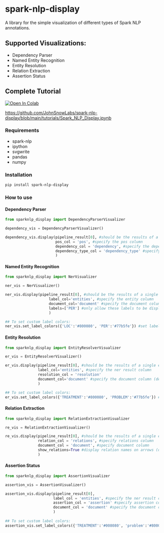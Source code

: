 # spark-nlp-display
A library for the simple visualization of different types of Spark NLP annotations. 

## Supported Visualizations:
- Dependency Parser
- Named Entity Recognition
- Entity Resolution
- Relation Extraction
- Assertion Status

## Complete Tutorial
[![Open In Colab](https://colab.research.google.com/assets/colab-badge.svg)](https://colab.research.google.com/github/JohnSnowLabs/spark-nlp-display/blob/main/tutorials/Spark_NLP_Display.ipynb)

https://github.com/JohnSnowLabs/spark-nlp-display/blob/main/tutorials/Spark_NLP_Display.ipynb

### Requirements
- spark-nlp
- ipython
- svgwrite
- pandas
- numpy

### Installation
```bash
pip install spark-nlp-display
```

### How to use

#### Dependency Parser
```python
from sparknlp_display import DependencyParserVisualizer

dependency_vis = DependencyParserVisualizer()

dependency_vis.display(pipeline_result[0], #should be the results of a single example, not the complete dataframe.
                       pos_col = 'pos', #specify the pos column
                       dependency_col = 'dependency', #specify the dependency column
                       dependency_type_col = 'dependency_type' #specify the dependency type column
                       )
```

#### Named Entity Recognition

```python
from sparknlp_display import NerVisualizer

ner_vis = NerVisualizer()

ner_vis.display(pipeline_result[0], #should be the results of a single example, not the complete dataframe
                    label_col='entities', #specify the entity column
                    document_col='document' #specify the document column (default: 'document')
                    labels=['PER'] #only allow these labels to be displayed. (default: [] - all labels will be displayed)
                    )

## To set custom label colors:
ner_vis.set_label_colors({'LOC':'#800080', 'PER':'#77b5fe'}) #set label colors by specifying hex codes

```

#### Entity Resolution

```python
from sparknlp_display import EntityResolverVisualizer

er_vis = EntityResolverVisualizer()

er_vis.display(pipeline_result[0], #should be the results of a single example, not the complete dataframe
               label_col='entities', #specify the ner result column
               resolution_col = 'resolution'
               document_col='document' #specify the document column (default: 'document')
               )

## To set custom label colors:
er_vis.set_label_colors({'TREATMENT':'#800080', 'PROBLEM':'#77b5fe'}) #set label colors by specifying hex codes

```


#### Relation Extraction
```python
from sparknlp_display import RelationExtractionVisualizer

re_vis = RelationExtractionVisualizer()

re_vis.display(pipeline_result[0], #should be the results of a single example, not the complete dataframe
               relation_col = 'relations', #specify relations column
               document_col = 'document', #specify document column
               show_relations=True #display relation names on arrows (default: True)
               )

```

#### Assertion Status
```python
from sparknlp_display import AssertionVisualizer

assertion_vis = AssertionVisualizer()

assertion_vis.display(pipeline_result[0], 
                      label_col = 'entities', #specify the ner result column
                      assertion_col = 'assertion' #specify assertion column
                      document_col = 'document' #specify the document column (default: 'document')
                      )
                      
## To set custom label colors:
assertion_vis.set_label_colors({'TREATMENT':'#008080', 'problem':'#800080'}) #set label colors by specifying hex codes

```

